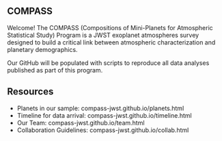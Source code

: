 COMPASS
-------
Welcome! The COMPASS (Compositions of Mini-Planets for Atmospheric Statistical Study) Program is a JWST exoplanet atmospheres survey designed to build a critical link between atmospheric characterization and planetary demographics.

Our GitHub will be populated with scripts to reproduce all data analyses published as part of this program. 

Resources 
---------

- Planets in our sample: compass-jwst.github.io/planets.html
- Timeline for data arrival: compass-jwst.github.io/timeline.html
- Our Team: compass-jwst.github.io/team.html
- Collaboration Guidelines: compass-jwst.github.io/collab.html
